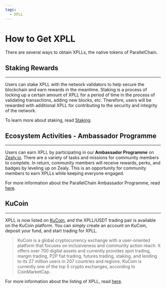 ```yaml
---
tags:
  - XPLL
---
```


# How to Get XPLL

There are several ways to obtain XPLLs, the native tokens of ParallelChain.

## Staking Rewards
---
Users can stake XPLL with the network validators to help secure the blockchain and earn rewards in the meantime. Staking is a process of locking up a certain amount of XPLL for a period of time in the process of validating transactions, adding new blocks, etc. Therefore, users will be rewarded with additional XPLL for contributing to the security and integrity of the network.

To learn more about staking, read [Staking](../../concepts/staking/what_is_staking.md).



## Ecosystem Activities - Ambassador Programme
----
Users can earn XPLL by participating in our **Ambassador Programme** on [Zealy.io](https://zealy.io/c/parallelchain/questboard). There are a variety of tasks and missions for community members to complete. In return, community members will receive rewards, perks, and badges by leveling up on Zealy. This is an opportunity for community members to earn XPLLs while keeping everyone engaged.

For more information about the ParallelChain Ambassador Programme, read [here](https://parallelchain.io/company/newsroom/parallelchain-zealy-announcement-and-ambassador-programme-update).


## KuCoin
---
XPLL is now listed on [KuCoin](https://www.kucoin.com/price/XPLL), and the XPLL/USDT trading pair is available on the KuCoin platform. You can simply create an account on KuCoin, deposit your fund, and start trading for XPLL. 

>KuCoin is a global cryptocurrency exchange with a user-oriented platform that focuses on inclusiveness and community action reach. It offers over 700 digital assets and currently provides spot trading, margin trading, P2P fiat trading, futures trading, staking, and lending to its 27 million users in 207 countries and regions. KuCoin is currently one of the top 5 crypto exchanges, according to CoinMarketCap.

For more information about the listing of XPLL, read [here](https://www.kucoin.com/news/en-parallelchain-xpll-gets-listed-on-kucoin-world-premiere).